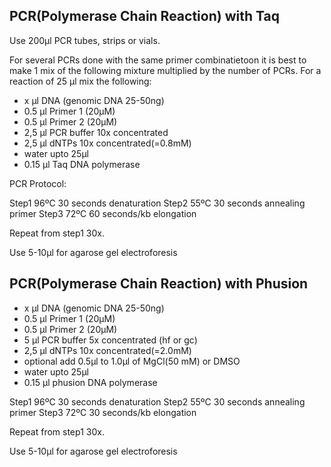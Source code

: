 ## PCR(Polymerase Chain Reaction) with Taq


Use 200µl PCR tubes, strips or vials.

For several PCRs done with the same primer combinatietoon it is best to make 1 mix of the following mixture multiplied by the number of PCRs.
For a reaction of 25 µl mix the following:

-	x µl DNA (genomic DNA 25-50ng)
-	0.5 µl Primer 1 (20µM)
-	0.5 µl Primer 2 (20µM)
-	2,5 µl  PCR buffer 10x concentrated
-	2,5 µl dNTPs 10x concentrated(=0.8mM)
-	water upto 25µl
-	0.15 µl Taq DNA polymerase

PCR Protocol:

Step1	96ºC	30 seconds denaturation
Step2	55ºC	30 seconds annealing primer
Step3	72ºC	60 seconds/kb elongation

Repeat from step1 30x.

Use 5-10µl for agarose gel electroforesis

## PCR(Polymerase Chain Reaction) with Phusion

-	x µl DNA (genomic DNA 25-50ng)
-	0.5 µl Primer 1 (20µM)
-	0.5 µl Primer 2 (20µM)
-	5 µl  PCR buffer 5x concentrated (hf or gc)
-	2,5 µl dNTPs 10x concentrated(=2.0mM)
- optional add 0.5µl to 1.0µl of MgCl(50 mM) or DMSO 
-	water upto 25µl
-	0.15 µl phusion DNA polymerase

Step1	96ºC	30 seconds denaturation
Step2	55ºC	30 seconds annealing primer
Step3	72ºC	30 seconds/kb elongation

Repeat from step1 30x.

Use 5-10µl for agarose gel electroforesis
